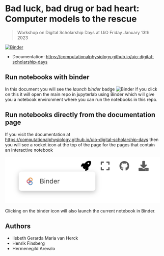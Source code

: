 # Bad luck, bad drug or bad heart: Computer models to the rescue
> Workshop on Digital Scholarship Days at UiO Friday January 13th 2023

[![Binder](https://mybinder.org/badge_logo.svg)](https://mybinder.org/v2/gh/ComputationalPhysiology/uio-digital-scholarship-days/HEAD)

- Documentation: https://computationalphysiology.github.io/uio-digital-scholarship-days

## Run notebooks with binder
In this document you will see the *launch binder* badge ![Binder](https://mybinder.org/badge_logo.svg)
If you click on this it will open the main repo in jupyterlab using Binder which will give you a notebook environment where you can run the notebooks in this repo.

## Run notebooks directly from the documentation page
If you visit the documentation at https://computationalphysiology.github.io/uio-digital-scholarship-days then you will see a rocket icon at the top of the page for the pages that contain an interactive notebook

![_](figures/book-binder.png)

Clicking on the binder icon will also launch the current notebook in Binder.


## Authors
- Ilsbeth Gerarda Maria van Herck
- Henrik Finsberg
- Hermenegild Arevalo
